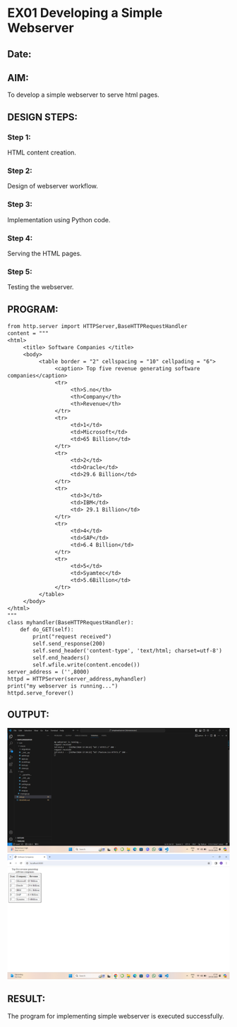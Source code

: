 # EX01 Developing a Simple Webserver
## Date:

## AIM:
To develop a simple webserver to serve html pages.

## DESIGN STEPS:
### Step 1: 
HTML content creation.

### Step 2:
Design of webserver workflow.

### Step 3:
Implementation using Python code.

### Step 4:
Serving the HTML pages.

### Step 5:
Testing the webserver.

## PROGRAM:
```
from http.server import HTTPServer,BaseHTTPRequestHandler
content = """
<html>
     <title> Software Companies </title>
     <body>
          <table border = "2" cellspacing = "10" cellpading = "6">
               <caption> Top five revenue generating software companies</caption>
               <tr>
                    <th>S.no</th>
                    <th>Company</th>
                    <th>Revenue</th>
               </tr>
               <tr>
                    <td>1</td>
                    <td>Microsoft</td>
                    <td>65 Billion</td>
               </tr>
               <tr>
                    <td>2</td>
                    <td>Oracle</td>
                    <td>29.6 Billion</td>
               </tr>
               <tr>
                    <td>3</td>
                    <td>IBM</td>
                    <td> 29.1 Billion</td>
               </tr>
               <tr>
                    <td>4</td>
                    <td>SAP</td>
                    <td>6.4 Billion</td>
               </tr>
               <tr>
                    <td>5</td>
                    <td>Syamtec</td>
                    <td>5.6Billion</td>
               </tr> 
          </table>
     </body>
</html>
"""
class myhandler(BaseHTTPRequestHandler):
    def do_GET(self):
        print("request received")
        self.send_response(200)
        self.send_header('content-type', 'text/html; charset=utf-8')
        self.end_headers()
        self.wfile.write(content.encode())
server_address = ('',8000)
httpd = HTTPServer(server_address,myhandler)
print("my webserver is running...")
httpd.serve_forever()
```
## OUTPUT:
![alt text](<Screenshot (6).png>)
![alt text](<Screenshot (8).png>)




## RESULT:
The program for implementing simple webserver is executed successfully.
